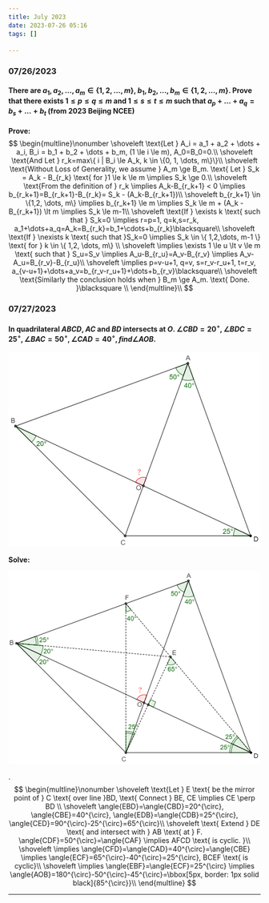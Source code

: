 ```yaml
---
title: July 2023
date: 2023-07-26 05:16
tags: []

---
```


### 07/26/2023

#### There are $a_1, a_2, \dots, a_m \in \{ 1, 2, \dots, m \}$, $b_1, b_2, \dots, b_m \in \{ 1, 2, \dots, m \}$. Prove that there exists $1 \le p \le q \le m$ and $1 \le s \le t \le m$ such that $a_p + \dots + a_q = b_s + \dots + b_t$ (from 2023 Beijing NCEE)

**Prove:**
$$
\begin{multline}\nonumber
\shoveleft \text{Let } A_i = a_1 + a_2 + \dots + a_i, B_i = b_1 + b_2 + \dots + b_m, (1 \le i \le m), A_0=B_0=0.\\
\shoveleft \text{And Let } r_k=max\{ i | B_i \le A_k, k \in \{0, 1, \dots, m\}\}\\
\shoveleft \text{Without Loss of Generality, we assume } A_m \ge B_m. \text{ Let } S_k = A_k - B_{r_k} \text{ for }1 \le k \le m \implies S_k \ge 0.\\
\shoveleft \text{From the definition of } r_k \implies A_k-B_{r_k+1} < 0 \implies b_{r_k+1}=B_{r_k+1}-B_{r_k}= S_k - (A_k-B_{r_k+1})\\
\shoveleft b_{r_k+1} \in \{1,2, \dots, m\} \implies b_{r_k+1} \le m \implies S_k \le m + (A_k - B_{r_k+1}) \lt m \implies S_k \le m-1\\
\shoveleft \text{If } \exists k \text{ such that } S_k=0 \implies r=p=1, q=k,s=r_k, a_1+\dots+a_q=A_k=B_{r_k}=b_1+\cdots+b_{r_k}\blacksquare\\
\shoveleft \text{If } \nexists k \text{ such that }S_k=0 \implies S_k \in \{ 1,2,\dots, m-1 \} \text{ for } k \in \{ 1,2, \dots, m\} \\
\shoveleft \implies \exists 1 \le u \lt v \le m \text{ such that } S_u=S_v \implies A_u-B_{r_u}=A_v-B_{r_v} \implies A_v-A_u=B_{r_v}-B_{r_u}\\
\shoveleft \implies p=v-u+1, q=v, s=r_v-r_u+1, t=r_v, a_{v-u+1}+\dots+a_v=b_{r_v-r_u+1}+\dots+b_{r_v}\blacksquare\\
\shoveleft \text{Similarly the conclusion holds when } B_m \ge A_m. \text{ Done. }\blacksquare  \\
\end{multline}\\
$$

### 07/27/2023

#### In quadrilateral $ABCD$, $AC$ and $BD$ intersects at $O$. $\angle{CBD}=20^{\circ}, \angle{BDC}=25^{\circ}, \angle{BAC}=50^{\circ}, \angle{CAD}=40^{\circ}, find \angle{AOB}.$

![image-20230727165832672](/assets/images/2023/image-20230727165832672.png)

**Solve:**

![image-20230727183418992](/assets/images/2023/image-20230727165728992.png)

.
$$
\begin{multline}\nonumber
\shoveleft \text{Let } E \text{ be the mirror point of } C \text{ over line }BD, \text{ Connect } BE, CE \implies CE \perp BD \\
\shoveleft \angle{EBD}=\angle{CBD}=20^{\circ}, \angle{CBE}=40^{\circ}, \angle{EDB}=\angle{CDB}=25^{\circ}, \angle{CED}=90^{\circ}-25^{\circ}=65^{\circ}\\
\shoveleft \text{ Extend } DE \text{ and intersect with } AB \text{ at } F. \angle{CDF}=50^{\circ}=\angle{CAF} \implies AFCD \text{ is cyclic. }\\
\shoveleft \implies \angle{CFD}=\angle{CAD}=40^{\circ}=\angle{CBE} \implies \angle{ECF}=65^{\circ}-40^{\circ}=25^{\circ}, BCEF \text{ is cyclic}\\
\shoveleft \implies \angle{EBF}=\angle{ECF}=25^{\circ} \implies \angle{AOB}=180^{\circ}-50^{\circ}-45^{\circ}=\bbox[5px, border: 1px solid black]{85^{\circ}}\\
\end{multline}
$$

---
